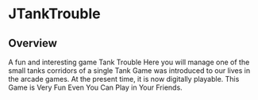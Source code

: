 # JTankTrouble
## Overview
A fun and interesting game Tank Trouble Here you will manage one of the small tanks corridors of a single
Tank Game was introduced to our lives in the arcade games. At the present time, it is now digitally playable. This Game is Very Fun Even You Can Play in Your Friends.
